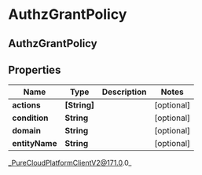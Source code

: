# AuthzGrantPolicy

## AuthzGrantPolicy

## Properties

|Name | Type | Description | Notes|
|------------ | ------------- | ------------- | -------------|
| **actions** | **[String]** |  | [optional] |
| **condition** | **String** |  | [optional] |
| **domain** | **String** |  | [optional] |
| **entityName** | **String** |  | [optional] |



_PureCloudPlatformClientV2@171.0.0_
